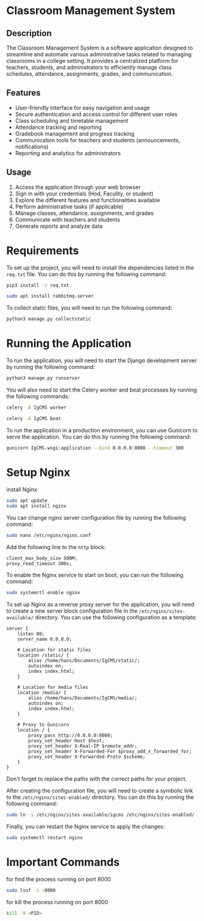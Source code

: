 # Classroom Management System

## Description
The Classroom Management System is a software application designed to streamline and automate various administrative tasks related to managing classrooms in a college setting. It provides a centralized platform for teachers, students, and administrators to efficiently manage class schedules, attendance, assignments, grades, and communication.

## Features
- User-friendly interface for easy navigation and usage
- Secure authentication and access control for different user roles
- Class scheduling and timetable management
- Attendance tracking and reporting
- Gradebook management and progress tracking
- Communication tools for teachers and students (announcements, notifications)
- Reporting and analytics for administrators

## Usage
1. Access the application through your web browser
2. Sign in with your credentials (Hod, Faculity, or student)
3. Explore the different features and functionalities available
4. Perform administrative tasks (if applicable)
5. Manage classes, attendance, assignments, and grades
6. Communicate with teachers and students
7. Generate reports and analyze data


# Requirements

To set up the project, you will need to install the dependencies listed in the `req.txt` file. You can do this by running the following command:

```bash 
pip3 install -r req.txt

sudo apt install rabbitmq-server
```

To collect static files, you will need to run the following command:

```bash
python3 manage.py collectstatic
```

<!-- To generate Tailwind CSS, run the following command: -->

<!-- ```bash
 npx tailwindcss -i input.css -o ./Home/static/public/css/base.css --watch
``` -->


# Running the Application

To run the application, you will need to start the Django development server by running the following command:

```bash
python3 manage.py runserver
```

You will also need to start the Celery worker and beat processes by running the following commands:

```bash
celery -A IgCMS worker

celery -A IgCMS beat
```

To run the application in a production environment, you can use Gunicorn to serve the application. You can do this by running the following command:

```bash
gunicorn IgCMS.wsgi:application --bind 0.0.0.0:8000 --timeout 300
```


# Setup Nginx

install Nginx

```bash
sudo apt update 
sudo apt install nginx
```

You can change nginx server configuration file by running the following command:

```bash
sudo nano /etc/nginx/nginx.conf
```

Add the following line to the `http` block:

```nginx
client_max_body_size 500M;
proxy_read_timeout 300s;
```

To enable the Nginx service to start on boot, you can run the following command:

```bash
sudo systemctl enable nginx
```




To set up Nginx as a reverse proxy server for the application, you will need to create a new server block configuration file in the `/etc/nginx/sites-available/` directory. You can use the following configuration as a template:

```nginx
server {
    listen 80;
    server_name 0.0.0.0;

    # Location for static files
    location /static/ {
        alias /home/hans/Documents/IgCMS/static/;
        autoindex on;
        index index.html;
    }

    # Location for media files
    location /media/ {
        alias /home/hans/Documents/IgCMS/media/;
        autoindex on;
        index index.html;
    }

    # Proxy to Gunicorn
    location / {
        proxy_pass http://0.0.0.0:8000;
        proxy_set_header Host $host;
        proxy_set_header X-Real-IP $remote_addr;
        proxy_set_header X-Forwarded-For $proxy_add_x_forwarded_for;
        proxy_set_header X-Forwarded-Proto $scheme;
    }
}
```

Don't forget to replace the paths with the correct paths for your project.

After creating the configuration file, you will need to create a symbolic link to the `/etc/nginx/sites-enabled/` directory. You can do this by running the following command:

```bash
sudo ln -s /etc/nginx/sites-available/igcms /etc/nginx/sites-enabled/
```

Finally, you can restart the Nginx service to apply the changes:

```bash
sudo systemctl restart nginx
```

# Important Commands

for find the process running on port 8000

```bash
sudo lsof -i :8000
```

for kill the process running on port 8000

```bash
kill -9 <PID>
```

